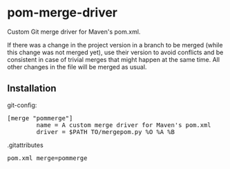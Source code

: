 pom-merge-driver
================

Custom Git merge driver for Maven's pom.xml.

If there was a change in the project version in a
branch to be merged (while this change was not merged
yet), use their version to avoid conflicts and be
consistent in case of trivial merges that might happen
at the same time. All other changes in the file will
be merged as usual.

Installation
-------------

git-config:
<pre>
[merge "pommerge"]
        name = A custom merge driver for Maven's pom.xml
        driver = $PATH_TO/mergepom.py %O %A %B
</pre>
.gitattributes
<pre>
pom.xml merge=pommerge
</pre>
